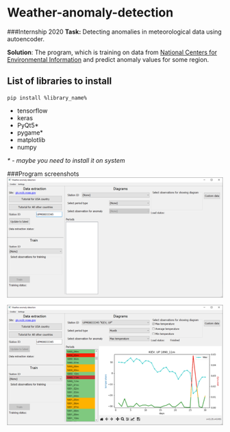 # Weather-anomaly-detection
###Internship 2020
__Task:__ Detecting anomalies in meteorological data using autoencoder.

__Solution__: The program, which is training on data from [National Centers for Environmental Information](https://gis.ncdc.noaa.gov/maps/ncei/cdo/daily) and predict anomaly values for some region. 

## List of libraries to install
``` 
pip install %library_name%
```
- tensorflow
- keras
- PyQt5*
- pygame* 
- matplotlib
- numpy

_\* - maybe you need to install it on system_

###Program screenshots
![1](media/screenshot_1.png)

![2](media/screenshot_2.png)
